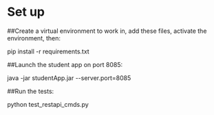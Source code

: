 # Set up
##Create a virtual environment to work in, add these files, activate the environment, then:

pip install -r requirements.txt

##Launch the student app on port 8085:

java -jar studentApp.jar --server.port=8085

##Run the tests:

python test_restapi_cmds.py
